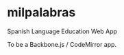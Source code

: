 milpalabras
===========

Spanish Language Education Web App


To be a Backbone.js / CodeMirror app.

